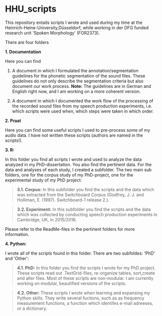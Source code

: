 # HHU_scripts

This repository entails scripts I wrote and used during my time at the Heinrich-Heine-University,Düsseldorf, while working in der DFG funded research unit 'Spoken Morphology' (FOR2373). 

There are four folders

**1. Documentation**
  
Here you can find 

1. A document in which I formulated the annotation/segmentation guidelines for the phonetic segmentation of the sound files. These guidelines do not only describe the segmentation criteria but also document our work process.
**Note:** The guidelines are in German and English right now, and I am working on a more coherent version.
  
2. A document in which I documented the work flow of the processing of the recorded sound files from my speech production experiments, i.e. which scripts were used when, which steps were taken in which order.  



**2. Praat**

Here you can find some useful scripts I used to pre-process some of my  audio data. I have not written these scripts (authors are named in the scripts!).

**3. R:**

In this folder you find all scripts I wrote and used to analyze the data analyzed in my
PhD-dissertation. You also find the pertinent data. For the data and analyses of each study, I created a subfolder. The two main sub folders, one for the corpus study of my PhD-project, one for the experimental study of my PhD project:

>**3.1. Corpus:**  In this subfolder you find the scripts and the data which was extracted from the Switchboard Corpus (Godfrey, J. J. and Holliman, E. (1997). Switchboard-1 release 2.).

>**3.2. Experiment:** In this subfolder you find the scripts and the data which was collected by conducting speech production experiments in Cambridge, UK, in 2015/2016.

Please refer to the ReadMe-files in the pertinent folders for more information.

**4. Python:**

I wrote all of the scripts found in this folder. There are two subfoldes: 'PhD' and 'Other':

>**4.1. PhD:** In this folder you find the scripts I wrote for my PhD project. These scripts read out .TextGrid-files, re-organize tables, sort,create and alter files. Most of these scripts are non-modular. I am currently working on modular, beautified versions of the scripts.
  
>**4.2. Other:** These scripts I wrote when learning and expansing my Python skills. They write several fuctions, such as as frequency     measurement functions, a function which identifes e-mail adreeses, or a dictionary.


